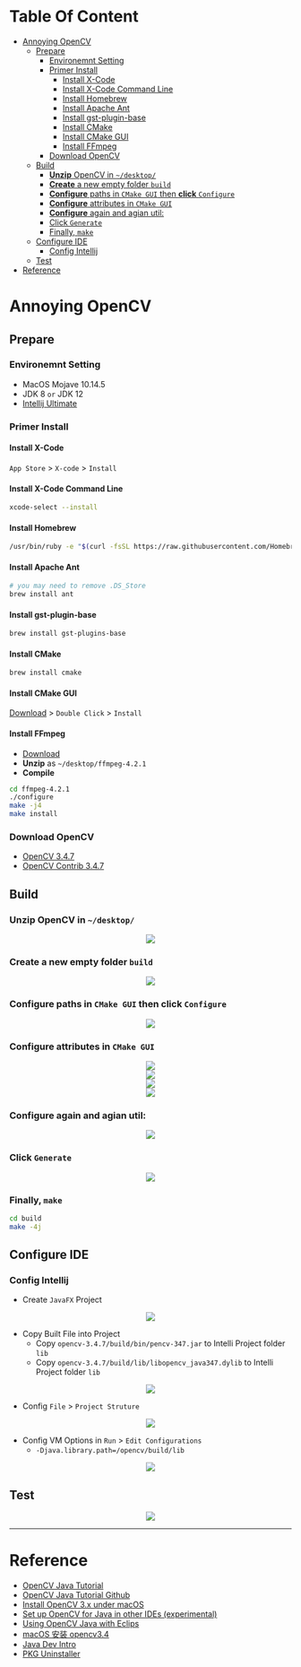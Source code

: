 <!-- START doctoc generated TOC please keep comment here to allow auto update -->
<!-- DON'T EDIT THIS SECTION, INSTEAD RE-RUN doctoc TO UPDATE -->
# Table Of Content

- [Annoying OpenCV](#annoying-opencv)
  - [Prepare](#prepare)
    - [Environemnt Setting](#environemnt-setting)
    - [Primer Install](#primer-install)
      - [Install X-Code](#install-x-code)
      - [Install X-Code Command Line](#install-x-code-command-line)
      - [Install Homebrew](#install-homebrew)
      - [Install Apache Ant](#install-apache-ant)
      - [Install gst-plugin-base](#install-gst-plugin-base)
      - [Install CMake](#install-cmake)
      - [Install CMake GUI](#install-cmake-gui)
      - [Install FFmpeg](#install-ffmpeg)
    - [Download OpenCV](#download-opencv)
  - [Build](#build)
    - [**Unzip** OpenCV in `~/desktop/`](#unzip-opencv-in-desktop)
    - [**Create** a new empty folder `build`](#create-a-new-empty-folder-build)
    - [**Configure** paths in  `CMake GUI` then **click** `Configure`](#configure-paths-in--cmake-gui-then-click-configure)
    - [**Configure** attributes in `CMake GUI`](#configure-attributes-in-cmake-gui)
    - [**Configure** again and agian util:](#configure-again-and-agian-util)
    - [Click `Generate`](#click-generate)
    - [Finally, `make`](#finally-make)
  - [Configure IDE](#configure-ide)
    - [Config Intellij](#config-intellij)
  - [Test](#test)
- [Reference](#reference)

<!-- END doctoc generated TOC please keep comment here to allow auto update -->

# Annoying OpenCV 
## Prepare
### Environemnt Setting
- MacOS Mojave 10.14.5
- JDK 8 `or` JDK 12
- [Intellij Ultimate](https://www.jetbrains.com/student/)

### Primer Install
#### Install X-Code
`App Store` > `X-code` > `Install`
#### Install X-Code Command Line
```sh
xcode-select --install
```
#### Install Homebrew
```sh
/usr/bin/ruby -e "$(curl -fsSL https://raw.githubusercontent.com/Homebrew/install/master/install)"
```
#### Install Apache Ant
```sh
# you may need to remove .DS_Store
brew install ant 
```
#### Install gst-plugin-base
```sh
brew install gst-plugins-base
```
#### Install CMake
```sh
brew install cmake
```
#### Install CMake GUI
[Download](https://github.com/Kitware/CMake/releases/download/v3.16.0-rc2/cmake-3.16.0-rc2-Darwin-x86_64.dmg) > `Double Click` > `Install`

#### Install FFmpeg
- [Download](https://www.ffmpeg.org/releases/ffmpeg-4.2.1.tar.gz)
- **Unzip** as `~/desktop/ffmpeg-4.2.1`
- **Compile**
```sh
cd ffmpeg-4.2.1
./configure
make -j4
make install
```

### Download OpenCV
- [OpenCV 3.4.7](https://github.com/opencv/opencv/archive/3.4.7.zip)
- [OpenCV Contrib 3.4.7](https://github.com/opencv/opencv_contrib/archive/3.4.7.zip)

## Build
### **Unzip** OpenCV in `~/desktop/`
<div style="text-align:center; margin:auto"><img src="img/2019-10-30-23-32-20.png"></div>

### **Create** a new empty folder `build`
<div style="text-align:center; margin:auto"><img src="img/2019-10-30-23-34-35.png"></div>

### **Configure** paths in  `CMake GUI` then **click** `Configure`
<div style="text-align:center; margin:auto"><img src="img/2019-10-30-23-43-28.png"></div>

### **Configure** attributes in `CMake GUI`
<div style="text-align:center; margin:auto"><img src="img/2019-10-30-23-39-36.png"></div>

<div style="text-align:center; margin:auto"><img src="img/2019-10-30-23-40-27.png"></div>

<div style="text-align:center; margin:auto"><img src="img/2019-10-30-23-40-53.png"></div>

<div style="text-align:center; margin:auto"><img src="img/2019-10-30-23-44-56.png"></div>

### **Configure** again and agian util:
<div style="text-align:center; margin:auto"><img src="img/2019-10-30-23-48-37.png"></div>

### Click `Generate`
  <div style="text-align:center; margin:auto"><img src="img/2019-10-30-23-53-19.png"></div>

### Finally, `make`
```sh
cd build
make -4j
```



## Configure IDE
### Config Intellij
- Create `JavaFX` Project
<div style="text-align:center; margin:auto"><img src="img/javafx.png"></div>

- Copy Built File into Project
  - Copy `‎⁨opencv-3.4.7/build/bin/pencv-347.jar` to Intelli Project folder `lib`
  - Copy `opencv-3.4.7/build/lib/libopencv_java347.dylib` to Intelli Project folder `lib`
<div style="text-align:center; margin:auto"><img src="img/2019-10-31-00-18-31.png"></div>

- Config `File` > `Project Struture`
<div style="text-align:center; margin:auto"><img src="img/2019-10-31-00-19-42.png"></div>

- Config VM Options in `Run` > `Edit Configurations`
  - `-Djava.library.path=/opencv/build/lib`
<div style="text-align:center; margin:auto"><img src="img/vm.png"></div>


## Test
<div style="text-align:center; margin:auto"><img src="img/2019-10-31-00-25-18.png"></div>

---

# Reference
- [OpenCV Java Tutorial](https://opencv-java-tutorials.readthedocs.io/en/latest/index.html)
- [OpenCV Java Tutorial Github](https://github.com/opencv-java/opencv-java-tutorials)
- [Install OpenCV 3.x under macOS](https://opencv-java-tutorials.readthedocs.io/en/latest/01-installing-opencv-for-java.html#install-opencv-3-x-under-macos)
- [Set up OpenCV for Java in other IDEs (experimental)](https://opencv-java-tutorials.readthedocs.io/en/latest/01-installing-opencv-for-java.html#set-up-opencv-for-java-in-other-ides-experimental)
- [Using OpenCV Java with Eclips](https://docs.opencv.org/2.4.11/doc/tutorials/introduction/java_eclipse/java_eclipse.html)
- [macOS 安装 opencv3.4](https://my.oschina.net/u/3767256/blog/1614886)
- [Java Dev Intro](https://docs.opencv.org/2.4/doc/tutorials/introduction/desktop_java/java_dev_intro.html)
- [PKG Uninstaller](https://www.corecode.io/uninstallpkg/)
